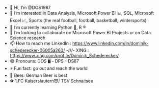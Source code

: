 - 👋 Hi, I’m @DOS1987
- 👀 I’m interested in Data Analysis, Microsoft Power BI 📊, SQL, Microsoft Excel 📈, Sports (the real football, football, basketball, wintersports)
- 🌱 I’m currently learning Python 🐍, R ®️
- 💞️ I’m looking to collaborate on Microsoft Power BI Projects or on Data Science research
- 📫 How to reach me LinkedIn : https://www.linkedin.com/in/dominik-schederecker-06005a260/   -///- XING : https://www.xing.com/profile/Dominik_Schederecker/
- 😄 Pronouns: DOS 🖥️ - DPS - DS87
- ⚡ Fun fact: go out and reach the world
- 🍺 Beer: German Beer is best
- ⚽ 1.FC Kaiserslautern😈/ TSV Schnaitsee 

<!---
DOS1987/DOS1987 is a ✨ special ✨ repository because its `README.md` (this file) appears on your GitHub profile.
You can click the Preview link to take a look at your changes.
--->
